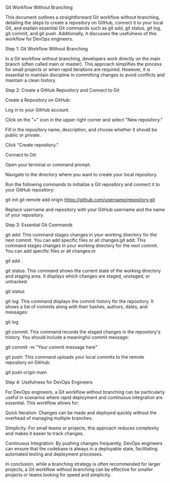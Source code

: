 Git Workflow Without Branching



This document outlines a straightforward Git workflow without branching, detailing the steps to create a repository on GitHub, connect it to your local Git, and explain essential Git commands such as git add, git status, git log, git commit, and git push. Additionally, it discusses the usefulness of this workflow for DevOps engineers.



Step 1: Git Workflow Without Branching



In a Git workflow without branching, developers work directly on the main branch (often called main or master). This approach simplifies the process for small projects or when rapid iterations are required. However, it is essential to maintain discipline in committing changes to avoid conflicts and maintain a clean history.



Step 2: Create a GitHub Repository and Connect to Git







Create a Repository on GitHub:





Log in to your GitHub account.



Click on the "+" icon in the upper right corner and select "New repository."



Fill in the repository name, description, and choose whether it should be public or private.



Click "Create repository."







Connect to Git:





Open your terminal or command prompt.



Navigate to the directory where you want to create your local repository.



Run the following commands to initialize a Git repository and connect it to your GitHub repository:


git init
git remote add origin https://github.com/username/repository.git




Replace username and repository with your GitHub username and the name of your repository.



Step 3: Essential Git Commands







git add: This command stages changes in your working directory for the next commit. You can add specific files or all changes:git add: This command stages changes in your working directory for the next commit. You can add specific files or all changes:or


git add .








git status: This command shows the current state of the working directory and staging area. It displays which changes are staged, unstaged, or untracked:


git status








git log: This command displays the commit history for the repository. It shows a list of commits along with their hashes, authors, dates, and messages:


git log








git commit: This command records the staged changes in the repository's history. You should include a meaningful commit message:


git commit -m "Your commit message here"








git push: This command uploads your local commits to the remote repository on GitHub:


git push origin main




Step 4: Usefulness for DevOps Engineers



For DevOps engineers, a Git workflow without branching can be particularly useful in scenarios where rapid deployment and continuous integration are essential. This workflow allows for:







Quick Iteration: Changes can be made and deployed quickly without the overhead of managing multiple branches.



Simplicity: For small teams or projects, this approach reduces complexity and makes it easier to track changes.



Continuous Integration: By pushing changes frequently, DevOps engineers can ensure that the codebase is always in a deployable state, facilitating automated testing and deployment processes.



In conclusion, while a branching strategy is often recommended for larger projects, a Git workflow without branching can be effective for smaller projects or teams looking for speed and simplicity.

